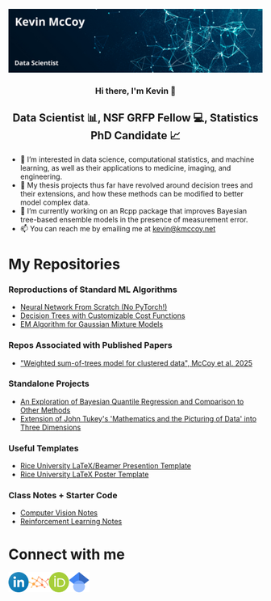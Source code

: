 
<p align="center">
  <img src="images/banner.png" alt="my banner">
</p>

<h3 align="center">
Hi there, I'm Kevin 👋
</h3>

<h2 align="center">
Data Scientist 📊, NSF GRFP Fellow 💻, Statistics PhD Candidate 📈
</h2>

- 👀 I’m interested in data science, computational statistics, and machine learning, as well as their applications to medicine, imaging, and engineering.
- 💞️ My thesis projects thus far have revolved around decision trees and their extensions, and how these methods can be modified to better model complex data.
- 🌱 I’m currently working on an Rcpp package that improves Bayesian tree-based ensemble models in the presence of measurement error.
- 📫 You can reach me by emailing me at <kevin@kmccoy.net>

# My Repositories

### Reproductions of Standard ML Algorithms

- [Neural Network From Scratch (No PyTorch!)](https://github.com/kmccoy3/km-net)
- [Decision Trees with Customizable Cost Functions](https://github.com/kmccoy3/km-cart)
- [EM Algorithm for Gaussian Mixture Models](https://github.com/kmccoy3/kevinRpkg)

### Repos Associated with Published Papers

- ["Weighted sum-of-trees model for clustered data", McCoy et al. 2025](https://github.com/kmccoy3/weighted-trees)


### Standalone Projects

- [An Exploration of Bayesian Quantile Regression and Comparison to Other Methods](https://github.com/kmccoy3/bayesian-qr)
- [Extension of John Tukey's 'Mathematics and the Picturing of Data' into Three Dimensions](https://github.com/kmccoy3/3D-DataReduction-DataVis)

### Useful Templates

- [Rice University LaTeX/Beamer Presention Template](https://github.com/kmccoy3/rice-presentation-template)
- [Rice University LaTeX Poster Template](https://github.com/kmccoy3/rice-poster-template)


### Class Notes + Starter Code

- [Computer Vision Notes](https://github.com/kmccoy3/cv_notes)
- [Reinforcement Learning Notes](https://github.com/kmccoy3/rl_notes)


# Connect with me

<a href="https://www.linkedin.com/in/kmccoy3/" target="_blank" rel="noreferrer noopener" text-decoration=none><img align="left" src="./images/linkedin.png" alt="Kevin McCoy | LinkedIn" width=40px></a>

<a href="https://kmccoy3.github.io/" target="_blank" rel="noreferrer noopener" text-decoration=none><img align="left" src="./images/logo.png" alt="Kevin McCoy | Website" width=40px></a>

<a href="https://orcid.org/0000-0002-3570-6826" target="_blank" rel="noreferrer noopener" text-decoration=none><img align="left" src="./images/orcid.png" alt="Kevin McCoy | ORCiD" width=40px></a>

<a href="https://scholar.google.com/citations?user=yYhuWOAAAAAJ&hl=en" target="_blank" rel="noreferrer noopener" text-decoration=none><img align="left" src="./images/scholar.png" alt="Kevin McCoy | Google Scholar" width=40px></a>

</br>
</br>


